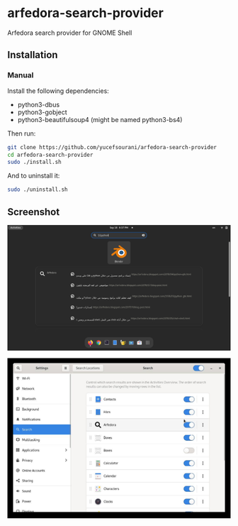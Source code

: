 # arfedora-search-provider
Arfedora search provider for GNOME Shell

## Installation

### Manual

Install the following dependencies:

- python3-dbus
- python3-gobject
- python3-beautifulsoup4 (might be named python3-bs4)


Then run:
``` bash
git clone https://github.com/yucefsourani/arfedora-search-provider
cd arfedora-search-provider
sudo ./install.sh
```

And to uninstall it:
``` bash
sudo ./uninstall.sh
```

## Screenshot
![Alt text](https://raw.githubusercontent.com/yucefsourani/arfedora-search-provider/main/Screenshot1.png "Screenshot")

![Alt text](https://raw.githubusercontent.com/yucefsourani/arfedora-search-provider/main/Screenshot2.jpg "Screenshot")
